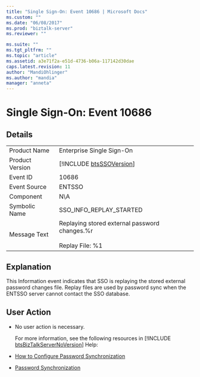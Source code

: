 ```yaml
---
title: "Single Sign-On: Event 10686 | Microsoft Docs"
ms.custom: ""
ms.date: "06/08/2017"
ms.prod: "biztalk-server"
ms.reviewer: ""

ms.suite: ""
ms.tgt_pltfrm: ""
ms.topic: "article"
ms.assetid: a3e71f2a-e51d-4736-b06a-117142d30dae
caps.latest.revision: 11
author: "MandiOhlinger"
ms.author: "mandia"
manager: "anneta"
---
```

# Single Sign-On: Event 10686
## Details  

|                 |                                                                           |
|-----------------|---------------------------------------------------------------------------|
|  Product Name   |                         Enterprise Single Sign-On                         |
| Product Version |        [!INCLUDE [btsSSOVersion](../includes/btsssoversion-md.md)]        |
|    Event ID     |                                   10686                                   |
|  Event Source   |                                  ENTSSO                                   |
|    Component    |                                    N\A                                    |
|  Symbolic Name  |                          SSO_INFO_REPLAY_STARTED                          |
|  Message Text   | Replaying stored external password changes.%r<br /><br /> Replay File: %1 |

## Explanation  
 This Information event indicates that SSO is replaying the stored external password changes file. Replay files are used by password sync when the ENTSSO server cannot contact the SSO database.  

## User Action  

- No user action is necessary.  

  For more information, see the following resources in [!INCLUDE [btsBizTalkServerNoVersion](../includes/btsbiztalkservernoversion-md.md)] Help:  

- [How to Configure Password Synchronization](../core/how-to-configure-password-synchronization.md)  

- [Password Synchronization](../core/password-synchronization2.md)
